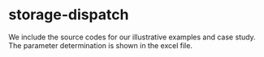 # storage-dispatch
We include the source codes for our illustrative examples and case study. 
The parameter determination is shown in the excel file.
